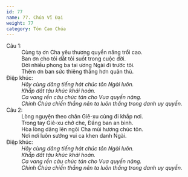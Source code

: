 ```yaml
---
id: 77
name: 77. Chúa Vĩ Đại
weight: 77
category: Tôn Cao Chúa
---
```

<dl><dt>Câu 1:</dt><dd data-verse="1">Cùng tạ ơn Cha yêu thương quyền năng trổi cao. <br/>Ban ơn cho tôi dắt tôi suốt trong cuộc đời. <br/>Đời nhiều phong ba tai ương Ngài đi trước tôi. <br/>Thêm ơn ban sức thiêng thắng hơn quân thù. </dd><dt>Điệp khúc:</dt><dd data-chorus="1"><em>Hãy cùng dâng tiếng hát chúc tôn Ngài luôn. <br/>Khắp đất tâu khúc khải hoàn. <br/>Ca vang rền câu chúc tán cho Vua quyền năng. <br/>Chính Chúa chiến thắng nên ta luôn thắng trong danh uy quyền. </em></dd><dt>Câu 2:</dt><dd data-verse="2">Lòng nguyện theo chân Giê-xu cùng đi khắp nơi. <br/>Trong tay Giê-xu chở che, Đấng ban an bình. <br/>Hòa lòng dâng lên ngôi Cha mùi hương chúc tôn. <br/>Nơi nơi luôn sướng vui ca khen danh Ngài. </dd><dt>Điệp khúc:</dt><dd data-chorus="1"><em>Hãy cùng dâng tiếng hát chúc tôn Ngài luôn. <br/>Khắp đất tâu khúc khải hoàn. <br/>Ca vang rền câu chúc tán cho Vua quyền năng. <br/>Chính Chúa chiến thắng nên ta luôn thắng trong danh uy quyền. </em></dd></dl>

